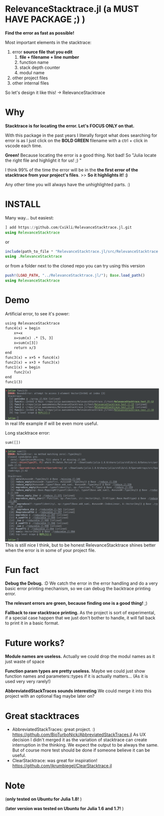 # RelevanceStacktrace.jl (a MUST HAVE PACKAGE ;) )
**Find the error as fast as possible!**

Most important elements in the stacktrace:
1. error **source file that you edit** 
	1. **file + filename + line number**
	2. function name
	3. stack depth counter
	4. modul name
2. other project files
3. other internal files

So let's design it like this! -> RelevanceStacktrace

# Why

**Stacktrace is for locating the error. Let's FOCUS ONLY on that.**

With this package in the past years I literally forgot what does searching for error is as I just click on the **BOLD GREEN** filename with a ctrl + click in vscode each time.
  
**Green!** Because locating the error is a good thing. Not bad! So "Julia locate the right file and highlight it for us! ;) "

I think 99% of the time the error will be in the **the first error of the stacktrace from your project's files**. >> **So it highlights it! :)**

Any other time you will always have the unhighlighted parts. :)

# INSTALL

Many way... but easiest:

```julia
] add https://github.com/Cvikli/RelevanceStacktrace.jl.git
using RelevanceStacktrace
```

or

```julia
include(path_to_file * "RelevanceStacktrace.jl/src/RelevanceStacktrace.jl")
using .RelevanceStacktrace
```

or from a folder next to the cloned repo you can try using this version

```julia
push!(LOAD_PATH, "../RelevanceStacktrace.jl/"); Base.load_path()
using RelevanceStacktrace
```

# Demo
Artificial error, to see it's power:
```
using RelevanceStacktrace
func4(x) = begin
	x+=x
	x=sum(x) .* [5, 3]
	x=sum(x[3])
	return x/3
end
func3(x) = x+5 + func4(x)
func2(x) = x+3 + func3(x)
func1(x) = begin
	func2(x)
end
func1(3)
```
![artificial error example](/assets/artificial_error.png)
In real life example if will be even more useful.

Long stacktrace error:
```
sum([])
```
![long internal error example](/assets/sum([])_error.png)
This is still nice I think, but to be honest RelevanceStacktrace shines better when the error is in some of your project file.


# Fun fact

**Debug the Debug.** :D We catch the error in the error handling and do a very basic error printing mechanism, so we can debug the backtrace printing error.

**The relevant errors are green, because finding one is a good thing!** ;)

**Fallback to raw stacktrace printing.** As the project is sort of experimental, if a special case happen that we just don't bother to handle, it will fall back to print it in a basic format.

# Future works?
**Module names are useless.** Actually we could drop the modul names as it just waste of space

**Function param types are pretty useless.** Maybe we could just show function names and parameters::types if it is actually matters... (As it is used very very rarely!) 

**AbbreviatedStackTraces sounds interesting** We could merge it into this project with an optional flag maybe later on? 

# Great stacktraces
- AbbreviatedStackTraces: great project. :) https://github.com/BioTurboNick/AbbreviatedStackTraces.jl As UX decision I didn't merged it as the variation of stacktrace can create interruption in the thinking. We expect the output to be always the same. But of course more test should be done if someone believe it can be useful. 
- ClearStacktrace: was great for inspiration! https://github.com/jkrumbiegel/ClearStacktrace.jl

# Note

(**only tested on Ubuntu for Julia 1.8!** )

(**later version was tested on Ubuntu for Julia 1.6 and 1.7!** )
